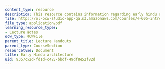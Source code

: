 ```yaml
---
content_type: resource
description: This resource contains information regarding early hindu architecture.
file: https://ol-ocw-studio-app-qa.s3.amazonaws.com/courses/4-605-introduction-to-the-history-and-theory-of-architecture-spring-2012/9357c52dfd1dc422bbdf49df8e52f82d_MIT4_605S12_lec19.pdf
file_type: application/pdf
learning_resource_types:
- Lecture Notes
ocw_type: OCWFile
parent_title: Lecture Handouts
parent_type: CourseSection
resourcetype: Document
title: Early Hindu architecture
uid: 9357c52d-fd1d-c422-bbdf-49df8e52f82d
---
```

